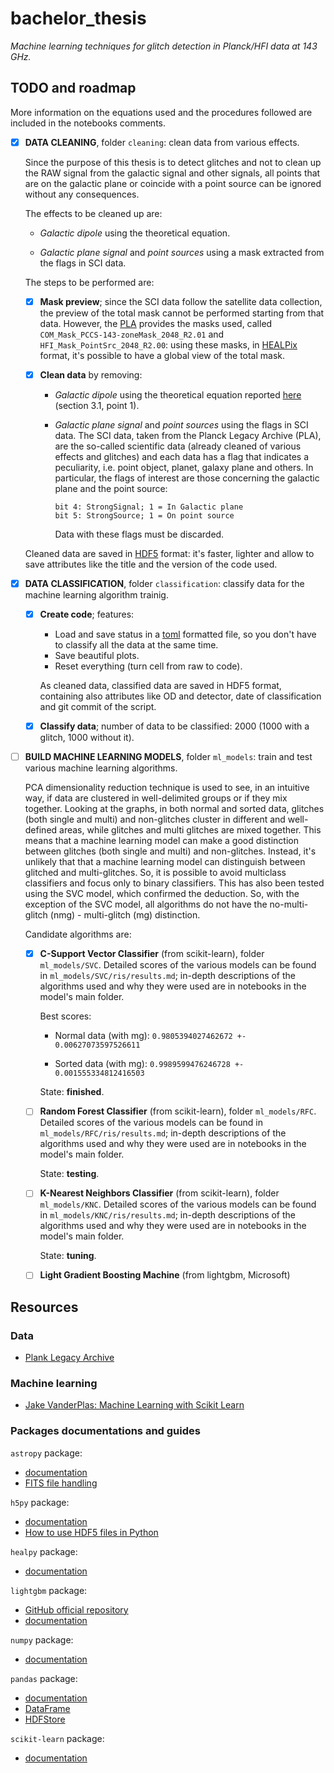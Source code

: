 # bachelor_thesis

_Machine learning techniques for glitch detection in Planck/HFI data at 143 GHz._

## TODO and roadmap

More information on the equations used and the procedures followed are included in the notebooks comments.

- [x] **DATA CLEANING**, folder `cleaning`: clean data from various effects.

	Since the purpose of this thesis is to detect glitches and not to clean up the RAW signal from the galactic signal and other signals, all points that are on the galactic plane or coincide with a point source can be ignored without any consequences.
	
	The effects to be cleaned up are:

	- _Galactic dipole_ using the theoretical equation.
	
	- _Galactic plane signal_ and _point sources_ using a mask extracted from the flags in SCI data.
	
	The steps to be performed are:
	
	- [x] **Mask preview**; since the SCI data follow the satellite data collection, the preview of the total mask cannot be performed starting from that data. However, the [PLA](http://pla.esac.esa.int/pla/#home) provides the masks used, called `COM_Mask_PCCS-143-zoneMask_2048_R2.01` and `HFI_Mask_PointSrc_2048_R2.00`: using these masks, in [HEALPix](https://healpix.sourceforge.io/) format, it's possible to have a global view of the total mask.
	
	- [x] **Clean data** by removing:
		- _Galactic dipole_ using the theoretical equation reported [here](https://www.aanda.org/articles/aa/abs/2014/11/aa21527-13/aa21527-13.html) (section 3.1, point 1).
		- _Galactic plane signal_ and _point sources_ using the flags in SCI data. The SCI data, taken from the Planck Legacy Archive (PLA), are the so-called scientific data (already cleaned of various effects and glitches) and each data has a flag that indicates a peculiarity, i.e. point object, planet, galaxy plane and others. In particular, the flags of interest are those concerning the galactic plane and the point source:
		
			```
			bit 4: StrongSignal; 1 = In Galactic plane
			bit 5: StrongSource; 1 = On point source
			```
			Data with these flags must be discarded.
			
	Cleaned data are saved in [HDF5](https://www.hdfgroup.org/) format: it's faster, lighter and allow to save attributes like the title and the version of the code used.
	
- [x] **DATA CLASSIFICATION**, folder `classification`: classify data for the machine learning algorithm trainig.

	- [x] **Create code**; features:
	
		- Load and save status in a [toml](https://github.com/toml-lang/toml) formatted file, so you don't have to classify all the data at the same time.
		- Save beautiful plots.
		- Reset everything (turn cell from raw to code).
		
		As cleaned data, classified data are saved in HDF5 format, containing also attributes like OD and detector, date of classification and git commit of the script.
		
	- [x] **Classify data**; number of data to be classified: 2000 (1000 with a glitch, 1000 without it).

- [ ] **BUILD MACHINE LEARNING MODELS**, folder `ml_models`: train and test various machine learning algorithms.

	PCA dimensionality reduction technique is used to see, in an intuitive way, if data are clustered in well-delimited groups or if they mix together. Looking at the graphs, in both normal and sorted data, glitches (both single and multi) and non-glitches cluster in different and well-defined areas, while glitches and multi glitches are mixed together. This means that a machine learning model can make a good distinction between glitches (both single and multi) and non-glitches. Instead, it's unlikely that that a machine learning model can distinguish between glitched and multi-glitches. So, it is possible to avoid multiclass classifiers and focus only to binary classifiers. This has also been tested using the SVC model, which confirmed the deduction. So, with the exception of the SVC model, all algorithms do not have the no-multi-glitch (nmg) - multi-glitch (mg) distinction.
	
	Candidate algorithms are:
	
	- [x] **C-Support Vector Classifier** (from scikit-learn), folder `ml_models/SVC`. Detailed scores of the various models can be found in `ml_models/SVC/ris/results.md`; in-depth descriptions of the algorithms used and why they were used are in notebooks in the model's main folder.
	
		Best scores:
		
		- Normal data (with mg): `0.9805394027462672 +- 0.00627073597526611`
		
		- Sorted data (with mg): `0.9989599476246728 +- 0.001555334812416503`
		
		State: **finished**.
	
	- [ ] **Random Forest Classifier** (from scikit-learn), folder `ml_models/RFC`. Detailed scores of the various models can be found in `ml_models/RFC/ris/results.md`; in-depth descriptions of the algorithms used and why they were used are in notebooks in the model's main folder.
	
		State: **testing**.
	
	- [ ] **K-Nearest Neighbors Classifier** (from scikit-learn), folder `ml_models/KNC`. Detailed scores of the various models can be found in `ml_models/KNC/ris/results.md`; in-depth descriptions of the algorithms used and why they were used are in notebooks in the model's main folder.
	
		State: **tuning**.
	
	- [ ] **Light Gradient Boosting Machine** (from lightgbm, Microsoft)


## Resources

### Data

- [Plank Legacy Archive](http://pla.esac.esa.int/pla/#home)

### Machine learning

- [Jake VanderPlas: Machine Learning with Scikit Learn](https://www.youtube.com/watch?v=HC0J_SPm9co)

### Packages documentations and guides

`astropy` package:
- [documentation](https://docs.astropy.org/en/stable/)
- [FITS file handling](https://docs.astropy.org/en/stable/io/fits/)

`h5py` package:
- [documentation](http://docs.h5py.org/en/stable/)
- [How to use HDF5 files in Python](https://www.pythonforthelab.com/blog/how-to-use-hdf5-files-in-python/)

`healpy` package:
- [documentation](https://healpy.readthedocs.io/en/latest/)

`lightgbm` package:
- [GitHub official repository](https://github.com/microsoft/LightGBM)
- [documentation](https://lightgbm.readthedocs.io/en/latest/)

`numpy` package:
- [documentation](https://docs.scipy.org/doc/numpy/reference/)

`pandas` package:
- [documentation](https://pandas.pydata.org/pandas-docs/stable/)
- [DataFrame](https://pandas.pydata.org/pandas-docs/stable/reference/frame.html#dataframe)
- [HDFStore](https://pandas.pydata.org/pandas-docs/stable/reference/io.html#hdfstore-pytables-hdf5)

`scikit-learn` package:
- [documentation](https://scikit-learn.org/stable/)
